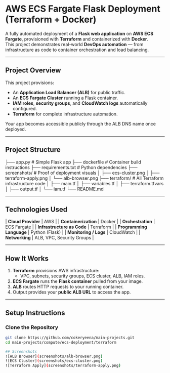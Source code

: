# AWS ECS Fargate Flask Deployment (Terraform + Docker)

A fully automated deployment of a **Flask web application** on **AWS ECS Fargate**, provisioned with **Terraform** and containerized with **Docker**.  
This project demonstrates real-world **DevOps automation** — from infrastructure as code to container orchestration and load balancing.

---

## Project Overview

This project provisions:
- An **Application Load Balancer (ALB)** for public traffic.
- An **ECS Fargate Cluster** running a Flask container.
- **IAM roles**, **security groups**, and **CloudWatch logs** automatically configured.
- **Terraform** for complete infrastructure automation.

Your app becomes accessible publicly through the ALB DNS name once deployed.

---

## Project Structure

├── app.py # Simple Flask app
├── dockerfile # Container build instructions
├── requirements.txt # Python dependencies
├── screenshots/ # Proof of deployment visuals
│ ├── ecs-cluster.png
│ ├── terraform-apply.png
│ └── alb-browser.png
├── terraform/ # All Terraform infrastructure code
│ ├── main.tf
│ ├── variables.tf
│ ├── terraform.tfvars
│ ├── output.tf
│ └── iam.tf
└── README.md



---

## Technologies Used

| **Cloud Provider** | AWS |
| **Containerization** | Docker |
| **Orchestration** | ECS Fargate |
| **Infrastructure as Code** | Terraform |
| **Programming Language** | Python (Flask) |
| **Monitoring / Logs** | CloudWatch |
| **Networking** | ALB, VPC, Security Groups |

---

## How It Works

1. **Terraform** provisions AWS infrastructure:
   - VPC, subnets, security groups, ECS cluster, ALB, IAM roles.
2. **ECS Fargate** runs the **Flask container** pulled from your image.
3. **ALB** routes HTTP requests to your running container.
4. Output provides your **public ALB URL** to access the app.

---

## Setup Instructions

### Clone the Repository
```bash
git clone https://github.com/cokeryeena/main-projects.git
cd main-projects/compute/ecs-deployment/terraform

## Screenshots
![ALB Browser](screenshots/alb-browser.png)
![ECS Cluster](screenshots/ecs-cluster.png)
![Terraform Apply](screenshots/terraform-apply.png)

